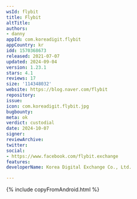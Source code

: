 ```yaml
---
wsId: flybit
title: Flybit
altTitle: 
authors:
- danny
appId: com.koreadigit.flybit
appCountry: kr
idd: 1570368673
released: 2021-07-07
updated: 2024-09-04
version: 1.23.1
stars: 4.1
reviews: 17
size: '114348032'
website: https://blog.naver.com/flybit
repository: 
issue: 
icon: com.koreadigit.flybit.jpg
bugbounty: 
meta: ok
verdict: custodial
date: 2024-10-07
signer: 
reviewArchive: 
twitter: 
social:
- https://www.facebook.com/flybit.exchange
features: 
developerName: Korea Digital Exchange Co., Ltd.

---
```


{% include copyFromAndroid.html %}
